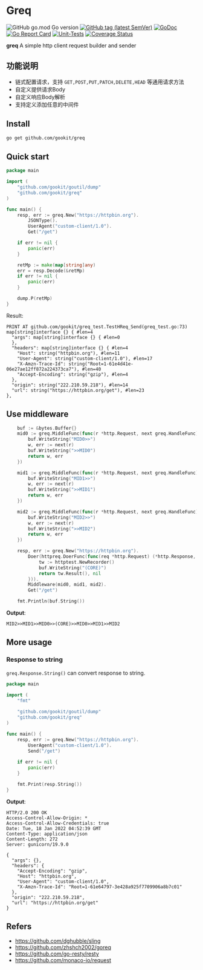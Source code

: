 # Greq

![GitHub go.mod Go version](https://img.shields.io/github/go-mod/go-version/gookit/greq?style=flat-square)
[![GitHub tag (latest SemVer)](https://img.shields.io/github/tag/gookit/greq)](https://github.com/gookit/goutil)
[![GoDoc](https://godoc.org/github.com/gookit/greq?status.svg)](https://pkg.go.dev/github.com/gookit/greq)
[![Go Report Card](https://goreportcard.com/badge/github.com/gookit/greq)](https://goreportcard.com/report/github.com/gookit/greq)
[![Unit-Tests](https://github.com/gookit/greq/workflows/Unit-Tests/badge.svg)](https://github.com/gookit/greq/actions)
[![Coverage Status](https://coveralls.io/repos/github/gookit/greq/badge.svg?branch=main)](https://coveralls.io/github/gookit/greq?branch=main)

**greq** A simple http client request builder and sender

## 功能说明

- 链式配置请求，支持 `GET,POST,PUT,PATCH,DELETE,HEAD` 等通用请求方法
- 自定义提供请求Body
- 自定义响应Body解析
- 支持定义添加任意的中间件

## Install

```bash
go get github.com/gookit/greq
```

## Quick start

```go
package main

import (
	"github.com/gookit/goutil/dump"
	"github.com/gookit/greq"
)

func main() {
	resp, err := greq.New("https://httpbin.org").
		JSONType().
		UserAgent("custom-client/1.0").
		Get("/get")

	if err != nil {
		panic(err)
	}

	retMp := make(map[string]any)
	err = resp.Decode(&retMp)
	if err != nil {
		panic(err)
	}

	dump.P(retMp)
}
```

Result:

```text
PRINT AT github.com/gookit/greq_test.TestHReq_Send(greq_test.go:73)
map[string]interface {} { #len=4
  "args": map[string]interface {} { #len=0
  },
  "headers": map[string]interface {} { #len=4
    "Host": string("httpbin.org"), #len=11
    "User-Agent": string("custom-client/1.0"), #len=17
    "X-Amzn-Trace-Id": string("Root=1-61e4d41e-06e27ae12ff872a224373ca7"), #len=40
    "Accept-Encoding": string("gzip"), #len=4
  },
  "origin": string("222.210.59.218"), #len=14
  "url": string("https://httpbin.org/get"), #len=23
},
```

## Use middleware

```go
	buf := &bytes.Buffer{}
	mid0 := greq.MiddleFunc(func(r *http.Request, next greq.HandleFunc) (*greq.Response, error) {
		buf.WriteString("MID0>>")
		w, err := next(r)
		buf.WriteString(">>MID0")
		return w, err
	})

	mid1 := greq.MiddleFunc(func(r *http.Request, next greq.HandleFunc) (*greq.Response, error) {
		buf.WriteString("MID1>>")
		w, err := next(r)
		buf.WriteString(">>MID1")
		return w, err
	})

	mid2 := greq.MiddleFunc(func(r *http.Request, next greq.HandleFunc) (*greq.Response, error) {
		buf.WriteString("MID2>>")
		w, err := next(r)
		buf.WriteString(">>MID2")
		return w, err
	})

	resp, err := greq.New("https://httpbin.org").
		Doer(httpreq.DoerFunc(func(req *http.Request) (*http.Response, error) {
			tw := httptest.NewRecorder()
			buf.WriteString("(CORE)")
			return tw.Result(), nil
		})).
		Middleware(mid0, mid1, mid2).
		Get("/get")

    fmt.Println(buf.String())
```

**Output**:

```text
MID2>>MID1>>MID0>>(CORE)>>MID0>>MID1>>MID2
```

## More usage

### Response to string

`greq.Response.String()` can convert response to string.

```go
package main

import (
	"fmt"
	
	"github.com/gookit/goutil/dump"
	"github.com/gookit/greq"
)

func main() {
	resp, err := greq.New("https://httpbin.org").
		UserAgent("custom-client/1.0").
		Send("/get")
	
	if err != nil {
		panic(err)
	}

	fmt.Print(resp.String())
}
```

**Output**:

```text
HTTP/2.0 200 OK
Access-Control-Allow-Origin: *
Access-Control-Allow-Credentials: true
Date: Tue, 18 Jan 2022 04:52:39 GMT
Content-Type: application/json
Content-Length: 272
Server: gunicorn/19.9.0

{
  "args": {}, 
  "headers": {
    "Accept-Encoding": "gzip", 
    "Host": "httpbin.org", 
    "User-Agent": "custom-client/1.0", 
    "X-Amzn-Trace-Id": "Root=1-61e64797-3e428a925f7709906a8b7c01"
  }, 
  "origin": "222.210.59.218", 
  "url": "https://httpbin.org/get"
}
```

## Refers

- https://github.com/dghubble/sling
- https://github.com/zhshch2002/goreq
- https://github.com/go-resty/resty
- https://github.com/monaco-io/request

